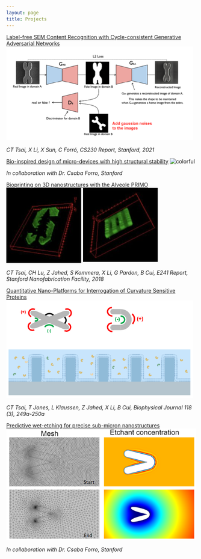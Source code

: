 ```yaml
---
layout: page
title: Projects
---
```

[Label-free SEM Content Recognition with Cycle-consistent Generative Adversarial Networks](https://github.com/tingtsai/SEM-Recognition)<br>
![CycleGAN for SEM recognition](/assets/img/CycleGAN.png)

*CT Tsai, X Li, X Sun, C Forró, CS230 Report, Stanford, 2021*

[Bio-inspired design of micro-devices with high structural stability](Physarum.md)
![colorful](video/colorful_resize.gif)

*In collaboration with Dr. Csaba Forro, Stanford*


[Bioprinting on 3D nanostructures with the Alveole PRIMO](https://snfexfab.stanford.edu/snf/projects/bioprinting-on-3d-nanostructures-with-alveole-primo)<br>
![Stanford Logo](/assets/img/PRIMO-1.jpg) ![Printing on nanostructures](/assets/img/PRIMOnano-1.jpg)

*CT Tsai, CH Lu, Z Jahed, S Kommera, X Li, G Pardon, B Cui, E241 Report, Stanford Nanofabrication Facility, 2018*

[Quantitative Nano-Platforms for Interrogation of Curvature Sensitive Proteins](https://www.cell.com/biophysj/pdf/S0006-3495(19)32394-X.pdf)<br>
![Nano-sensing platform](/assets/img/nanosensing.png) 

*CT Tsai, T Jones, L Klaussen, Z Jahed, X Li, B Cui, Biophysical Journal 118 (3), 249a-250a* 

 [Predictive wet-etching for precise sub-micron nanostructures](Diffetch.md)<br>
![Differential wet-etching](/assets/img/diff_etching.png) 

*In collaboration with Dr. Csaba Forro, Stanford*
